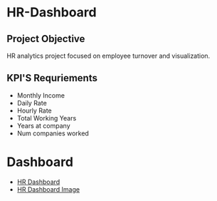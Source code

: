 # HR-Dashboard
## Project Objective
HR analytics project focused on employee turnover and visualization.
## KPI'S Requriements
- Monthly Income
- Daily Rate
- Hourly Rate
- Total Working Years
- Years at company
-  Num companies worked
 # Dashboard
 - <a href="https://github.com/Subhanbee09/HR-Dashboard/blob/main/HR%20DashBoard.xlsx">HR Dashboard</a>
- <a href="https://github.com/Subhanbee09/HR-Dashboard/blob/main/HR%20Dashboard%20Image.png">HR Dashboard Image</a>
